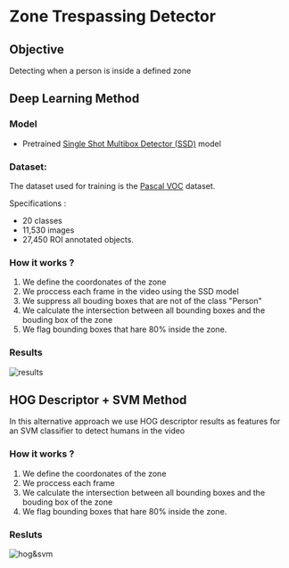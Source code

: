 # Zone Trespassing Detector

## Objective
Detecting when a person is inside a defined zone 

## Deep Learning Method
### Model
- Pretrained [Single Shot Multibox Detector (SSD)](https://github.com/sgrvinod/a-PyTorch-Tutorial-to-Object-Detection#inference) model

### Dataset:
The dataset used for training is the [Pascal VOC](http://host.robots.ox.ac.uk/pascal/VOC/) dataset.

Specifications :
- 20 classes
- 11,530 images 
- 27,450 ROI annotated objects.

### How it works ?
1. We define the coordonates of the zone
2. We proccess each frame in the video using the SSD model
3. We suppress all bouding boxes that are not of the class "Person"
4. We calculate the intersection between all bounding boxes and the bouding box of the zone
5. We flag bounding boxes that hare 80% inside the zone.

### Results
![results](results/output_ssd.gif)

## HOG Descriptor + SVM Method
In this alternative approach we use HOG descriptor results as features for an SVM classifier to detect humans in the video

### How it works ?
1. We define the coordonates of the zone
2. We proccess each frame
4. We calculate the intersection between all bounding boxes and the bouding box of the zone
5. We flag bounding boxes that hare 80% inside the zone.

### Resluts
![hog&svm](results/output_hog.gif)